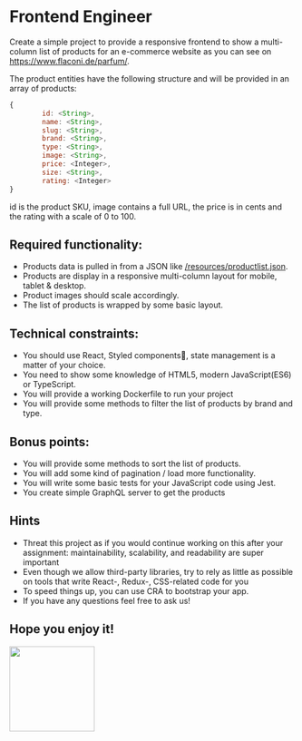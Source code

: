 # Frontend Engineer

Create a simple project to provide a responsive frontend to show a multi-column list of products for an e-commerce website as you can see on https://www.flaconi.de/parfum/.

The product entities have the following structure and will be provided in an array of products:
```javascript
{
        id: <String>,
        name: <String>,
        slug: <String>,
        brand: <String>,
        type: <String>,
        image: <String>,
        price: <Integer>,
        size: <String>,
        rating: <Integer>
}
```

id is the product SKU, image contains a full URL, the price is in cents and the rating with a scale of 0 to 100.

## Required functionality:

* Products data is pulled in from a JSON like [/resources/productlist.json](resources/productlist.json).
* Products are display in a responsive multi-column layout for mobile, tablet & desktop.
* Product images should scale accordingly.
* The list of products is wrapped by some basic layout.

## Technical constraints:

* You should use  React, Styled components💅, state management is a matter of your choice.
* You need to show some knowledge of HTML5, modern JavaScript(ES6) or TypeScript.
* You will provide a working Dockerfile to run your project
* You will provide some methods to filter the list of products by brand and type.

## Bonus points:

* You will provide some methods to sort the list of products.
* You will add some kind of pagination / load more functionality.
* You will write some basic tests for your JavaScript code using Jest.
* You create simple GraphQL server to get the products

## Hints

* Threat this project as if you would continue working on this after your assignment: maintainability, scalability, and readability are super important
* Even though we allow third-party libraries, try to rely as little as possible on tools that write React-, Redux-, CSS-related code for you
* To speed things up, you can use CRA to bootstrap your app.
* If you have any questions feel free to ask us! 

## Hope you enjoy it!
<img src="https://media1.tenor.com/images/170130993a5ce8d03f29415756393597/tenor.gif?itemid=7963714" width="150" height="150" />
